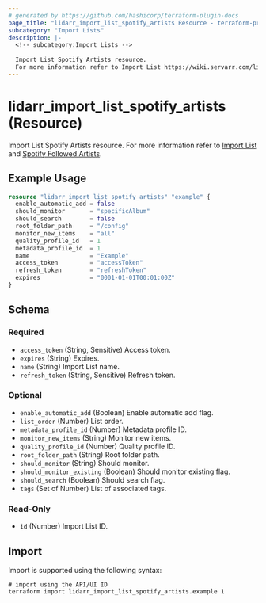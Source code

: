 ```yaml
---
# generated by https://github.com/hashicorp/terraform-plugin-docs
page_title: "lidarr_import_list_spotify_artists Resource - terraform-provider-lidarr"
subcategory: "Import Lists"
description: |-
  <!-- subcategory:Import Lists -->
  
  Import List Spotify Artists resource.
  For more information refer to Import List https://wiki.servarr.com/lidarr/settings#import-lists and Spotify Followed Artists https://wiki.servarr.com/lidarr/supported#spotifyfollowedartists.
---
```


# lidarr_import_list_spotify_artists (Resource)

<!-- subcategory:Import Lists -->
Import List Spotify Artists resource.
For more information refer to [Import List](https://wiki.servarr.com/lidarr/settings#import-lists) and [Spotify Followed Artists](https://wiki.servarr.com/lidarr/supported#spotifyfollowedartists).

## Example Usage

```terraform
resource "lidarr_import_list_spotify_artists" "example" {
  enable_automatic_add = false
  should_monitor       = "specificAlbum"
  should_search        = false
  root_folder_path     = "/config"
  monitor_new_items    = "all"
  quality_profile_id   = 1
  metadata_profile_id  = 1
  name                 = "Example"
  access_token         = "accessToken"
  refresh_token        = "refreshToken"
  expires              = "0001-01-01T00:01:00Z"
}
```

<!-- schema generated by tfplugindocs -->
## Schema

### Required

- `access_token` (String, Sensitive) Access token.
- `expires` (String) Expires.
- `name` (String) Import List name.
- `refresh_token` (String, Sensitive) Refresh token.

### Optional

- `enable_automatic_add` (Boolean) Enable automatic add flag.
- `list_order` (Number) List order.
- `metadata_profile_id` (Number) Metadata profile ID.
- `monitor_new_items` (String) Monitor new items.
- `quality_profile_id` (Number) Quality profile ID.
- `root_folder_path` (String) Root folder path.
- `should_monitor` (String) Should monitor.
- `should_monitor_existing` (Boolean) Should monitor existing flag.
- `should_search` (Boolean) Should search flag.
- `tags` (Set of Number) List of associated tags.

### Read-Only

- `id` (Number) Import List ID.

## Import

Import is supported using the following syntax:

```shell
# import using the API/UI ID
terraform import lidarr_import_list_spotify_artists.example 1
```
